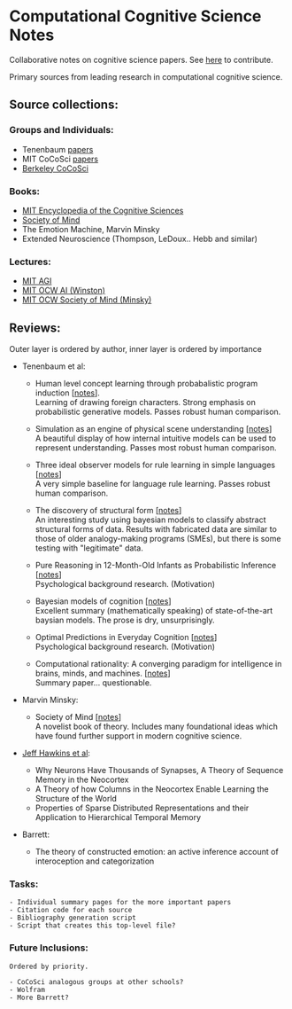# Computational Cognitive Science Notes

Collaborative notes on cognitive science papers. See [here](CONTRIBUTING.md) to contribute.

Primary sources from leading research in computational cognitive science.

## Source collections:   

### Groups and Individuals:

- Tenenbaum [papers](http://web.mit.edu/cocosci/josh.html)
- MIT CoCoSci [papers](http://cocosci.mit.edu/publications)
- [Berkeley CoCoSci](https://cocosci.berkeley.edu)

### Books:

- [MIT Encyclopedia of the Cognitive Sciences](http://www.aiai.ed.ac.uk/project/oplan/documents/1999/1999-MITECS.pdf)
- [Society of Mind](http://www.acad.bg/ebook/ml/Society%20of%20Mind.pdf)
 - The Emotion Machine, Marvin Minsky
 - Extended Neuroscience (Thompson, LeDoux.. Hebb and similar)

### Lectures:

- [MIT AGI](https://agi.mit.edu/)
- [MIT OCW AI (Winston)](https://ocw.mit.edu/courses/electrical-engineering-and-computer-science/6-034-artificial-intelligence-fall-2010/)
- [MIT OCW Society of Mind (Minsky)](https://ocw.mit.edu/courses/electrical-engineering-and-computer-science/6-868j-the-society-of-mind-fall-2011/)

## Reviews:

Outer layer is ordered by author, inner layer is ordered by importance

- Tenenbaum et al:  
    - Human level concept learning through probabalistic program induction \[[notes](notes/MIT_cocosci/human_level_concept_learning.md)\].  
      Learning of drawing foreign characters. Strong emphasis on probabilistic generative models. Passes robust human comparison.

    - Simulation as an engine of physical scene understanding  \[[notes](notes/MIT_cocosci/simulation.md)\]  
      A beautiful display of how internal intuitive models can be used to represent understanding. Passes most robust human comparison. 

    - Three ideal observer models for rule learning in simple languages  \[[notes](notes/MIT_cocosci/rule_learning_in_simple_languages.md)\]  
      A very simple baseline for language rule learning. Passes robust human comparison.

    - The discovery of structural form \[[notes](notes/MIT_cocosci/structural_form.md)\]   
      An interesting study using bayesian models to classify abstract structural forms of data. Results with fabricated data are similar to those of older analogy-making programs (SMEs), but there is some testing with "legitimate" data.

    - Pure Reasoning in 12-Month-Old Infants as Probabilistic Inference \[[notes](notes/MIT_cocosci/pure_reasoning_as_bayes.md)\]  
      Psychological background research. (Motivation)

    - Bayesian models of cognition \[[notes](notes/MIT_cocosci/bayesian_models_of_cognition.md)\]   
      Excellent summary (mathematically speaking) of state-of-the-art baysian models. The prose is dry, unsurprisingly.

    - Optimal Predictions in Everyday Cognition \[[notes](notes/MIT_cocosci/optimal_predictions.md)\]   
      Psychological background research. (Motivation)

    - Computational rationality: A converging paradigm for intelligence in brains, minds, and machines. \[[notes](notes/MIT_cocosci/computational_rationality.md)\]  
      Summary paper... questionable.  


- Marvin Minsky:  
    - Society of Mind \[[notes](notes/MIT_Society_of_mind/index.md)\]  
      A novelist book of theory. Includes many foundational ideas which have found further support in modern cognitive science.  


- [Jeff Hawkins et al](https://loop.frontiersin.org/people/312279/overview):  

    - Why Neurons Have Thousands of Synapses, A Theory of Sequence Memory in the Neocortex
    - A Theory of how Columns in the Neocortex Enable Learning the Structure of the World
    - Properties of Sparse Distributed Representations and their Application to Hierarchical Temporal Memory


- Barrett:
    - The theory of constructed emotion: an active inference account of interoception and categorization  


### Tasks:  
    - Individual summary pages for the more important papers
    - Citation code for each source
    - Bibliography generation script
    - Script that creates this top-level file?

### Future Inclusions:  
    Ordered by priority.

    - CoCoSci analogous groups at other schools?
    - Wolfram  
    - More Barrett?

